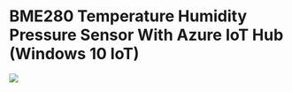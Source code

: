 # BME280 Temperature Humidity Pressure Sensor With Azure IoT Hub (Windows 10 IoT)

![](https://github.com/prashantkhandelwal/Pi-Code/raw/master/BME280-PI3-Win10IoT-Azure/IoTHubTempMonitorApp.png)


